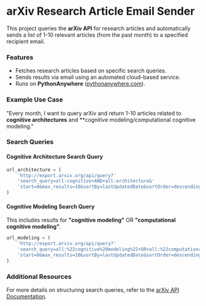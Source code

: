 # arXiv Research Article Email Sender

This project queries the **arXiv API** for research articles and automatically sends a list of 1-10 relevant articles (from the past month) to a specified recipient email.

### Features
- Fetches research articles based on specific search queries.
- Sends results via email using an automated cloud-based service.
- Runs on **PythonAnywhere** ([pythonanywhere.com](https://www.pythonanywhere.com/)).

### Example Use Case
"Every month, I want to query arXiv and return 1-10 articles related to **cognitive architectures** and **cognitive modeling/computational cognitive modeling."

### Search Queries
#### Cognitive Architecture Search Query
```python
url_architecture = (
    'http://export.arxiv.org/api/query?'
    'search_query=all:cognitive+AND+all:architecture&'
    'start=0&max_results=10&sortBy=lastUpdatedDate&sortOrder=descending'
)
```

#### Cognitive Modeling Search Query
This includes results for **"cognitive modeling"** OR **"computational cognitive modeling"**.
```python
url_modeling = (
    'http://export.arxiv.org/api/query?'
    'search_query=all:%22cognitive%20modeling%22+OR+all:%22computational%20cognitive%20modeling%22&'
    'start=0&max_results=10&sortBy=lastUpdatedDate&sortOrder=descending'
)
```

### Additional Resources
For more details on structuring search queries, refer to the [arXiv API Documentation](https://info.arxiv.org/help/api/basics.html).



